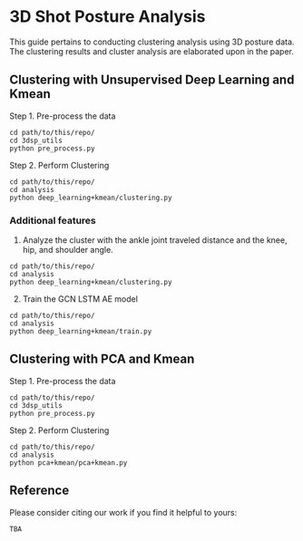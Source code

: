 # 3D Shot Posture Analysis
This guide pertains to conducting clustering analysis using 3D posture data. The clustering results and cluster analysis are elaborated upon in the paper.

## Clustering with Unsupervised Deep Learning and Kmean
Step 1. Pre-process the data
```
cd path/to/this/repo/
cd 3dsp_utils
python pre_process.py
``` 
Step 2. Perform Clustering
```
cd path/to/this/repo/
cd analysis
python deep_learning+kmean/clustering.py
```
### Additional features
1. Analyze the cluster with the ankle joint traveled distance and the knee, hip, and shoulder angle.
```
cd path/to/this/repo/
cd analysis
python deep_learning+kmean/clustering.py
```
2. Train the GCN LSTM AE model
```
cd path/to/this/repo/
cd analysis
python deep_learning+kmean/train.py
```
## Clustering with PCA and Kmean
Step 1. Pre-process the data
```
cd path/to/this/repo/
cd 3dsp_utils
python pre_process.py
``` 
Step 2. Perform Clustering
```
cd path/to/this/repo/
cd analysis
python pca+kmean/pca+kmean.py
```

## Reference
 Please consider citing our work if you find it helpful to yours:

```
TBA
```